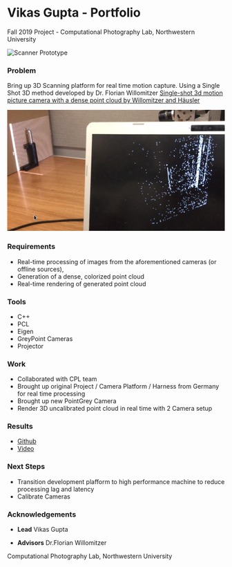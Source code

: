 # Vikas Gupta - Portfolio
Fall 2019 Project - Computational Photography Lab, Northwestern University

![Scanner Prototype](f19.pg)

### Problem

Bring up 3D Scanning platform for real time motion capture. Using a Single Shot 3D method developed by Dr. Florian Willomitzer [Single-shot 3d motion picture camera with a dense point cloud by Willomitzer and Häusler](https://www.osapublishing.org/oe/abstract.cfm?uri=oe-25-19-23451)

![Scanner Prototype](f19proto.jpg)

### Requirements
* Real-time processing of images from the aforementioned cameras (or offline sources),
* Generation of a dense, colorized point cloud
* Real-time rendering of generated point cloud 

### Tools
* C++
* PCL
* Eigen
* GreyPoint Cameras
* Projector

### Work
* Collaborated with CPL team
* Brought up original Project / Camera Platform / Harness from Germany for real time processing
* Brought up new PointGrey Camera
* Render 3D uncalibrated point cloud in real time with 2 Camera setup

### Results
* [Github](https://github.com/vnmr/orthrus)
* [Video](3Dscanning.mov)

### Next Steps
* Transition development plafform to high performance machine to reduce processing lag and latency
* Calibrate Cameras 

### Acknowledgements
* **Lead** Vikas Gupta

* **Advisors** Dr.Florian Willomitzer

Computational Photography Lab, Northwestern University
